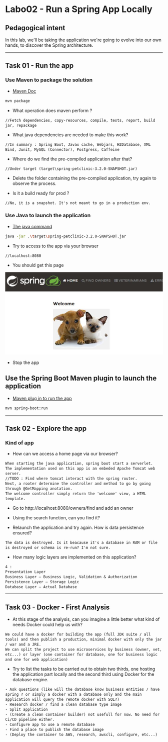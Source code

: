 # Labo02 - Run a Spring App Locally

## Pedagogical intent
In this lab, we'll be taking the application we're going to evolve into our own hands, to discover the Spring architecture.

---

## Task 01 - Run the app

### Use Maven to package the solution

* [Maven Doc](https://maven.apache.org/guides/getting-started/maven-in-five-minutes.html#build-the-project)

```bash
mvn package
```

* What operation does maven perform ?

```
//Fetch dependencies, copy-resources, compile, tests, report, build jar, repackage
```

* What java dependencies are needed to make this work?

```
//In summary : Spring Boot, Javax cache, Webjars, H2Database, XML Bind, Junit, MySQL (Connector), Postgress, Caffeine 
```

* Where do we find the pre-compiled application after that?

```
//Under target (target\spring-petclinic-3.2.0-SNAPSHOT.jar)
```

* Delete the folder containing the pre-compiled application, try again to observe the process.

* Is it a build ready for prod ?

```
//No, it is a snapshot. It's not meant to go in a production env.
```

### Use Java to launch the application

* [The java command](https://docs.oracle.com/en/java/javase/14/docs/specs/man/java.html)

```bash
java -jar .\target\spring-petclinic-3.2.0-SNAPSHOT.jar
```

* Try to access to the app via your browser

```
//localhost:8080
```

* You should get this page

![Home Page](img/webappSample.JPG)

* Stop the app

## Use the Spring Boot Maven plugin to launch the application

* [Maven plug in to run the app](https://docs.spring.io/spring-boot/docs/current/maven-plugin/reference/htmlsingle/#run)

```bash
mvn spring-boot:run
```

---

## Task 02 - Explore the app

### Kind of app

* How can we access a home page via our browser?

```
When starting the java application, spring boot start a serverlet. 
The implementation used on this app is an embeded Apache Tomcat web server.
//TODO : Find where tomcat interact with the spring router.
Next, a rooter determine the controller and method to go by going through @GetMapping anotation.
The welcome controller simply return the 'welcome' view, a HTML template.
```

* Go to http://localhost:8080/owners/find and add an owner

* Using the search function, can you find it?

* Relaunch the application and try again. How is data persistence ensured?

```
The data is destroyed. Is it beacause it's a database in RAM or file is destroyed or schema is re-run? I'm not sure.
```

* How many logic layers are implemented on this application?

```
4 :
Presentation Layer
Business Layer – Business Logic, Validation & Authorization
Persistence Layer – Storage Logic
Database Layer – Actual Database
```

---
## Task 03 - Docker - First Analysis

* At this stage of the analysis, can you imagine a little better what kind of needs Docker could help us with?

```
We could have a docker for building the app (full JDK suite / all tools) and then publish a production, minimal docker with only the jar / war and a JRE.
We can split the project to use microservices by business (owner, vet, etc...) or layer (one container for database, one for business logic and one for web application)
```

* Try to list the tasks to be carried out to obtain two thirds, one hosting the application part locally and the second third using Docker for the database engine.

```
- Ask questions (like will the database know business entities / have spring ? or simply a docker with a database only and the main application will query the remote docker with SQL?)
- Research docker / find a clean database type image
- Split application 
- (Create a clean container builder) not usefull for now. No need for Ci/CD pipeline either.
- Configure app to use a remote database
- Find a place to publish the database image
- (Deploy the container to AWS, research, awscli, configure, etc...)
```
